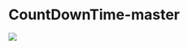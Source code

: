 # CountDownTime-master
[![](https://jitpack.io/v/ThomyChancaMedina/CountDownTime-master.svg)](https://jitpack.io/#ThomyChancaMedina/CountDownTime-master)
